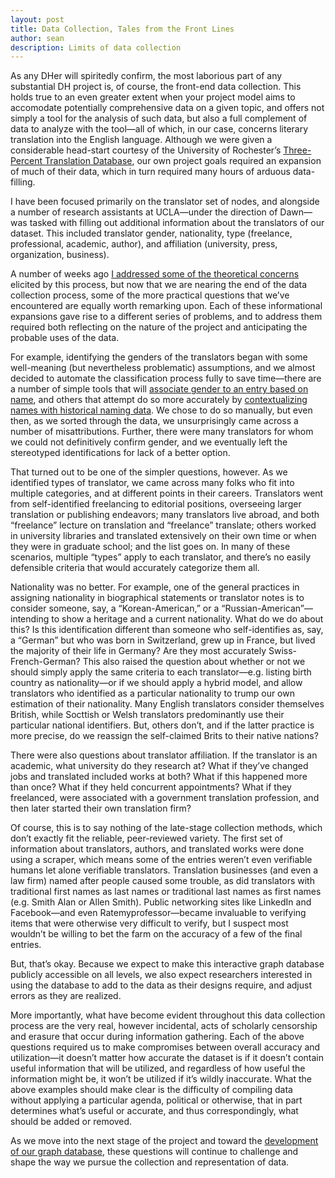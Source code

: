 ```yaml
---
layout: post
title: Data Collection, Tales from the Front Lines
author: sean
description: Limits of data collection 
---
```


As any DHer will spiritedly confirm, the most laborious part of any substantial DH project is, of course, the front-end data collection. This holds true to an even greater extent when your project model aims to accomodate potentially comprehensive data on a given topic, and offers not simply a tool for the analysis of such data, but also a full complement of data to analyze with the tool—all of which, in our case, concerns literary translation into the English language. Although we were given a considerable head-start courtesy of the University of Rochester’s [Three-Percent Translation Database](http://www.rochester.edu/College/translation/threepercent/index.php?s=database), our own project goals required an expansion of much of their data, which in turn required many hours of arduous data-filling.

I have been focused primarily on the translator set of nodes, and alongside a number of research assistants at UCLA—under the direction of Dawn—was tasked with filling out additional information about the translators of our dataset. This included translator gender, nationality, type (freelance, professional, academic, author), and affiliation (university, press, organization, business).

A number of weeks ago [I addressed some of the theoretical concerns](https://translatingnetworks.github.io/2016/08/15/bestofallpossibleworlds/) elicited by this process, but now that we are nearing the end of the data collection process, some of the more practical questions that we’ve encountered are equally worth remarking upon. Each of these informational expansions gave rise to a different series of problems, and to address them required both reflecting on the nature of the project and anticipating the probable uses of the data.

For example, identifying the genders of the translators began with some well-meaning (but nevertheless problematic) assumptions, and we almost decided to automate the classification process fully to save time—there are a number of simple tools that will [associate gender to an entry based on name](https://gender-api.com/), and others that attempt do so more accurately by [contextualizing names with historical naming data](https://cran.r-project.org/web/packages/gender/gender.pdf). We chose to do so manually, but even then, as we sorted through the data, we unsurprisingly came across a number of misattributions. Further, there were many translators for whom we could not definitively confirm gender, and we eventually left the stereotyped identifications for lack of a better option.

That turned out to be one of the simpler questions, however. As we identified types of translator, we came across many folks who fit into multiple categories, and at different points in their careers. Translators went from self-identified freelancing to editorial positions, overseeing larger translation or publishing endeavors; many translators live abroad, and both “freelance” lecture on translation and “freelance” translate; others worked in university libraries and translated extensively on their own time or when they were in graduate school; and the list goes on. In many of these scenarios, multiple “types” apply to each translator, and there’s no easily defensible criteria that would accurately categorize them all.

Nationality was no better. For example, one of the general practices in assigning nationality in biographical statements or translator notes is to consider someone, say, a “Korean-American,” or a “Russian-American”—intending to show a heritage and a current nationality. What do we do about this? Is this identification different than someone who self-identifies as, say, a “German” but who was born in Switzerland, grew up in France, but lived the majority of their life in Germany? Are they most accurately Swiss-French-German? This also raised the question about whether or not we should simply apply the same criteria to each translator—e.g. listing birth country as nationality—or if we should apply a hybrid model, and allow translators who identified as a particular nationality to trump our own estimation of their nationality. Many English translators consider themselves British, while Socttish or Welsh translators predominantly use their particular national identifiers. But, others don’t, and if the latter practice is more precise, do we reassign the self-claimed Brits to their native nations?

There were also questions about translator affiliation. If the translator is an academic, what university do they research at? What if they’ve changed jobs and translated included works at both? What if this happened more than once? What if they held concurrent appointments? What if they freelanced, were associated with a government translation profession, and then later started their own translation firm?

Of course, this is to say nothing of the late-stage collection methods, which don’t exactly fit the reliable, peer-reviewed variety. The first set of information about translators, authors, and translated works were done using a scraper, which means some of the entries weren’t even verifiable humans let alone verifiable translators. Translation businesses (and even a law firm) named after people caused some trouble, as did translators with traditional first names as last names or traditional last names as first names (e.g. Smith Alan or Allen Smith). Public networking sites like LinkedIn and Facebook—and even Ratemyprofessor—became invaluable to verifying items that were otherwise very difficult to verify, but I suspect most wouldn’t be willing to bet the farm on the accuracy of a few of the final entries.

But, that’s okay. Because we expect to make this interactive graph database publicly accessible on all levels, we also expect researchers interested in using the database to add to the data as their designs require, and adjust errors as they are realized.

More importantly, what have become evident throughout this data collection process are the very real, however incidental, acts of scholarly censorship and erasure that occur during information gathering. Each of the above questions required us to make compromises between overall accuracy and utilization—it doesn’t matter how accurate the dataset is if it doesn’t contain useful information that will be utilized, and regardless of how useful the information might be, it won’t be utilized if it’s wildly inaccurate. What the above examples should make clear is the difficulty of compiling data without applying a particular agenda, political or otherwise, that in part determines what’s useful or accurate, and thus correspondingly, what should be added or removed.

As we move into the next stage of the project and toward the [development of our graph database](https://translatingnetworks.github.io/2016/08/26/sharp2016/), these questions will continue to challenge and shape the way we pursue the collection and representation of data.
